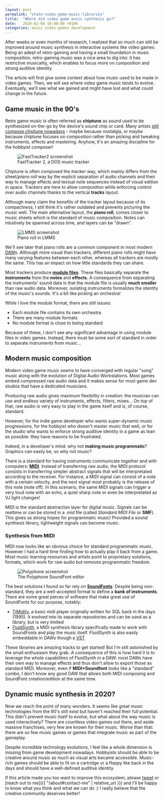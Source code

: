 ```yaml
---
layout: post
permalink: "state-video-game-music-libraries"
title:  "Where did video game music synthesis go?"
date:   2020-02-08 10:00:00 +0100
categories: music video-games development
---
```


After weeks or even months of research, I realized that so much can still be improved around music synthesis in interactive systems like video games. Being an adept of retro-gaming and having a small foundation in music composition, retro-gaming music was a nice area to dig into: it has restrictive musicality, which enables to focus more on composition and strong auditive identity.

The article will first give some context about how music used to be made in video games.
Then, we will see where video game music tends to evolve.
Eventually, we'll see what we gained and might have lost and what could change in the future.


## Game music in the 90's

Retro game music is often referred as **chiptune** as sound used to be synthesized on-the-go by the device's sound chip or card.
Many artists [still compose chiptune nowadays](http://battleofthebits.org/) - maybe because nostalgia, or maybe because chiptune focuses on composition rather than picking and tweaking instruments, effects and mastering.
Anyhow, it's an amazing discipline for the hobbyist composer!

<figure>
  <img alt="FastTracker2 screenshot" src="{{ "/assets/img/FastTracker2.png" | relative_url }}" />
  <figcaption>FastTracker 2, a DOS music tracker</figcaption>
</figure>

Chiptune is often composed the _tracker_ way, which mainly differs from the sheet/_piano roll_ way by the explicit separation of audio channels and their way to manage effects and textual note sequences instead of visual edition in space.
Trackers are here to allow composition while enforcing control over audio channels thanks to the vertical **tracks** layout.

Although many claim the benefits of the tracker layout because of its compactness, I still think it's rather outdated and prevents picturing the music well. The main alternative layout, the **piano roll**, comes closer to music sheets which is the standard of music composition. Notes can intuitively be spanned across time, and layers can be "drawn".

<figure>
  <img alt="LMMS screenshot" src="{{ "/assets/img/LMMS_PianoRoll.png" | relative_url }}" />
  <figcaption>Piano roll in LMMS</figcaption>
</figure>

We'll see later that piano rolls are a common component in most modern [DAW](https://en.wikipedia.org/wiki/Digital_audio_workstation)s. Although more visual than trackers, different piano rolls might have many varying features between each other, whereas all trackers are mostly the same.
This has an impact on how little standards they can share.

Most trackers produce [**module files**](https://en.wikipedia.org/wiki/Module_file). These files basically separate the **instruments** from the **notes** and **effects**.
A consequence from separating the instruments' sound data is that the module file is usually **much smaller** than raw audio data.
Moreover, isolating instruments formalizes the identity of the music's sounds. It's a bit like picking an orchestra!

While I love the _module_ format, there are still issues:
- Each module file contains its own orchestra
- There are many module formats
- No module format is close to being standard

Because of these, I don't see any significant advantage in using module files in video games. Instead, there must be some sort of standard in order to separate instruments from music...


## Modern music composition

Modern video game music seems to have converged with regular "song" music along with the evolution of Digital Audio Workstations.
Most games embed compressed raw audio data and it makes sense for most game dev studios that have a dedicated musicians.

Producing raw audio gives maximum flexibility in creation: the musician can use and endless variety of instruments, effects, filters, mixes... On top of that, raw audio is very easy to play in the game itself and is, of course, standard.

However, for the indie game developer who wants super-dynamic music progressions, for the hobbyist who doesn't master music that well, or for the studio who wants to enforce strong auditive identity in a game as lean as possible: they have reasons to be frustrated.

Indeed, in a developer's mind: why not **making music programmatic**? Graphics can easily be, so why not music?

There is a standard for having instruments communicate together and with computers: [**MIDI**](https://en.wikipedia.org/wiki/MIDI). Instead of transferring raw audio, the MIDI protocol consists in transferring simpler abstract signals that will be interpretated according to the receiver. For instance, a MIDI signal can consist of a note with a certain velocity, and the next signal most probably is the release of this note (note off). In this scenario, the same MIDI signals can trigger a very loud note with an echo, a quiet sharp note or even be interpretated as VJ light changes!

MIDI is the standard abstraction layer for digital music. Signals can be realtime or can be stored in a _.mid_ file (called _Standard MIDI File_ or **SMF**). This gives us strong hopes for programmatic music! Provided a sound synthesis library, lightweight signals can become music.


### Synthesis from MIDI

MIDI now looks like an obvious choice for standard programmatic music.
However I had a hard time finding how to actually play it back from a game.
Most music learning resources and artists point to proprietary solutions, formats, which work for raw audio but removes programmatic freedom.

<figure>
  <img alt="Polyphone screenshot" src="{{ "/assets/img/Polyphone.png" | relative_url }}" />
  <figcaption>The Polyphone SoundFont editor</figcaption>
</figure>

The best solutions I found so far rely on [**SoundFonts**](https://en.wikipedia.org/wiki/SoundFont). Despite being non-standard, they are a well-accepted format to define a **bank of instruments**.
There are some great pieces of software that make great use of SoundFonts for our purpose, notably:
- [TiMidity](https://github.com/freeors/SDL/blob/master/SDL2_mixer-2.0.1/timidity/timidity.c), a basic midi player originally written for SQL back in the days (1995). It evolved into its separate repositories and can be used as a library, but is very limited
- [FluidSynth](https://github.com/FluidSynth/fluidsynth), a MIDI synthesis library specifically made to work with SoundFonts and play the music itself. FluidSynth is also easily embeddable in DAWs though a [VST](https://en.wikipedia.org/wiki/Virtual_Studio_Technology)

These libraries are amazing tracks to get started! But I'm still astonished by the small enthusiasm they grab.
A consequence of this is how hard it is to leverage the whole capabilities of FluidSynth in a DAW: most DAWs have their own way to manage effects and thus don't allow to export those as standard MIDI.
Moreover, even if **MIDI+Soundfont** looks like a "standard" combo, I don't know any good DAW that allows both MIDI composing and SoundFont creation/edition at the same time.


## Dynamic music synthesis in 2020?

Now we reach the point of many wonders. It seems like great music technologies from the 90's still exist but haven't reached their full potential.
This didn't prevent music itself to evolve, but what about the way music is used interactively?
There are countless video games out there, and aside massive franchises, very few are known for their music.
Worse than that: there are so few music games or games that integrate music as part of the gameplay.

Despite incredible technology evolutions, I feel like a whole dimension is missing from game development nowadays.
Hobbyists should be able to be creative around music as much as visual arts became accessible.
Music-rich games should be able to fit on a cartridge or a floppy like back in the days and should have a well-defined auditive identity.

If this article made you too want to improve this ecosystem, please [tweet](https://twitter.com/ngasull) or [reach out to me]({{ "/about#contact-me" | relative_url }}) and I'll be happy to know what you think and what we can do :) I really believe that the creative community deserves better!
